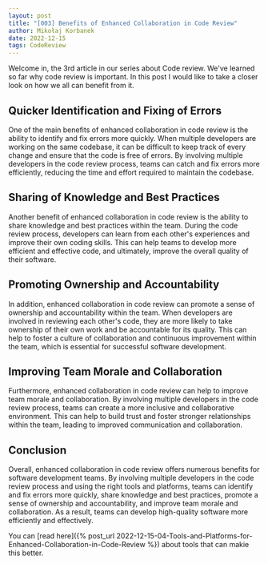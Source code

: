 ```yaml
---
layout: post
title: "[003] Benefits of Enhanced Collaboration in Code Review"
author: Mikołaj Korbanek
date: 2022-12-15
tags: CodeReview
---
```


Welcome in, the 3rd article in our series about Code review. We've learned so far why code review is important. In this post I would like to take a closer look on how we all can benefit from it.

## Quicker Identification and Fixing of Errors

One of the main benefits of enhanced collaboration in code review is the ability to identify and fix errors more quickly. When multiple developers are working on the same codebase, it can be difficult to keep track of every change and ensure that the code is free of errors. By involving multiple developers in the code review process, teams can catch and fix errors more efficiently, reducing the time and effort required to maintain the codebase.

## Sharing of Knowledge and Best Practices

Another benefit of enhanced collaboration in code review is the ability to share knowledge and best practices within the team. During the code review process, developers can learn from each other's experiences and improve their own coding skills. This can help teams to develop more efficient and effective code, and ultimately, improve the overall quality of their software.

## Promoting Ownership and Accountability

In addition, enhanced collaboration in code review can promote a sense of ownership and accountability within the team. When developers are involved in reviewing each other's code, they are more likely to take ownership of their own work and be accountable for its quality. This can help to foster a culture of collaboration and continuous improvement within the team, which is essential for successful software development.

## Improving Team Morale and Collaboration

Furthermore, enhanced collaboration in code review can help to improve team morale and collaboration. By involving multiple developers in the code review process, teams can create a more inclusive and collaborative environment. This can help to build trust and foster stronger relationships within the team, leading to improved communication and collaboration.

## Conclusion

Overall, enhanced collaboration in code review offers numerous benefits for software development teams. By involving multiple developers in the code review process and using the right tools and platforms, teams can identify and fix errors more quickly, share knowledge and best practices, promote a sense of ownership and accountability, and improve team morale and collaboration. As a result, teams can develop high-quality software more efficiently and effectively.

You can [read here]({% post_url 2022-12-15-04-Tools-and-Platforms-for-Enhanced-Collaboration-in-Code-Review %}) about tools that can makie this better.
